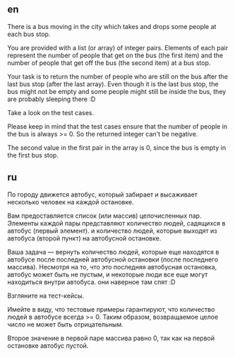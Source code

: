 ## en

There is a bus moving in the city which takes and drops some people at each bus stop.

You are provided with a list (or array) of integer pairs. 
Elements of each pair represent the number of people that get on the bus (the first item)
and the number of people that get off the bus (the second item) at a bus stop.

Your task is to return the number of people who are still on the bus after the last bus stop (after the last array). 
Even though it is the last bus stop, the bus might not be empty and some people might still be inside the bus,
they are probably sleeping there :D

Take a look on the test cases.

Please keep in mind that the test cases ensure that the number of people in the bus is always >= 0.
So the returned integer can't be negative.

The second value in the first pair in the array is 0, since the bus is empty in the first bus stop.

## ru

По городу движется автобус, который забирает и высаживает несколько человек на каждой остановке.

Вам предоставляется список (или массив) целочисленных пар.
Элементы каждой пары представляют количество людей, садящихся в автобус (первый элемент).
и количество людей, которые выходят из автобуса (второй пункт) на автобусной остановке.

Ваша задача — вернуть количество людей, которые еще находятся в автобусе после последней автобусной остановки 
(после последнего массива).
Несмотря на то, что это последняя автобусная остановка, автобус может быть не пустым,
и некоторые люди все еще могут находиться внутри автобуса. они наверное там спят :D

Взгляните на тест-кейсы.

Имейте в виду, что тестовые примеры гарантируют, что количество людей в автобусе всегда >= 0.
Таким образом, возвращаемое целое число не может быть отрицательным.

Второе значение в первой паре массива равно 0, так как на первой остановке автобус пустой.